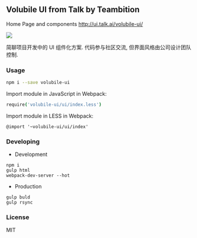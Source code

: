 
Volubile UI from Talk by Teambition
----

Home Page and components http://ui.talk.ai/volubile-ui/

![](./images/volubile-400.png)

简聊项目开发中的 UI 组件化方案. 代码参与社区交流, 但界面风格由公司设计团队控制.

### Usage

```bash
npm i --save volubile-ui
```

Import module in JavaScript in Webpack:

```coffee
require('volubile-ui/ui/index.less')
```

Import module in LESS in Webpack:

```less
@import '~volubile-ui/ui/index'
```

### Developing

* Development

```text
npm i
gulp html
webpack-dev-server --hot
```

* Production

```text
gulp buld
gulp rsync
```

### License

MIT
